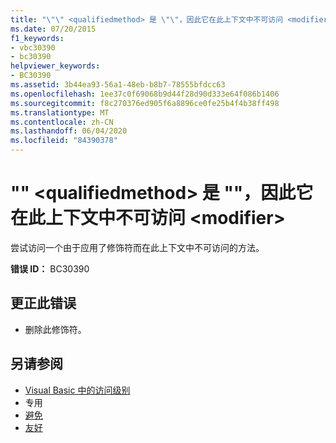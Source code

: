 ```yaml
---
title: "\"\" <qualifiedmethod> 是 \"\"，因此它在此上下文中不可访问 <modifier>"
ms.date: 07/20/2015
f1_keywords:
- vbc30390
- bc30390
helpviewer_keywords:
- BC30390
ms.assetid: 3b44ea93-56a1-48eb-b8b7-78555bfdcc63
ms.openlocfilehash: 1ee37c0f69068b9d44f28d90d333e64f086b1406
ms.sourcegitcommit: f8c270376ed905f6a8896ce0fe25b4f4b38ff498
ms.translationtype: MT
ms.contentlocale: zh-CN
ms.lasthandoff: 06/04/2020
ms.locfileid: "84390378"
---
```

# <a name="qualifiedmethod-is-not-accessible-in-this-context-because-it-is-modifier"></a>"" \<qualifiedmethod> 是 ""，因此它在此上下文中不可访问 \<modifier>
尝试访问一个由于应用了修饰符而在此上下文中不可访问的方法。  
  
 **错误 ID：** BC30390  
  
## <a name="to-correct-this-error"></a>更正此错误  
  
- 删除此修饰符。  
  
## <a name="see-also"></a>另请参阅

- [Visual Basic 中的访问级别](../programming-guide/language-features/declared-elements/access-levels.md)
- 专用 
- [避免](../language-reference/modifiers/protected.md)
- [友好](../language-reference/modifiers/friend.md)
